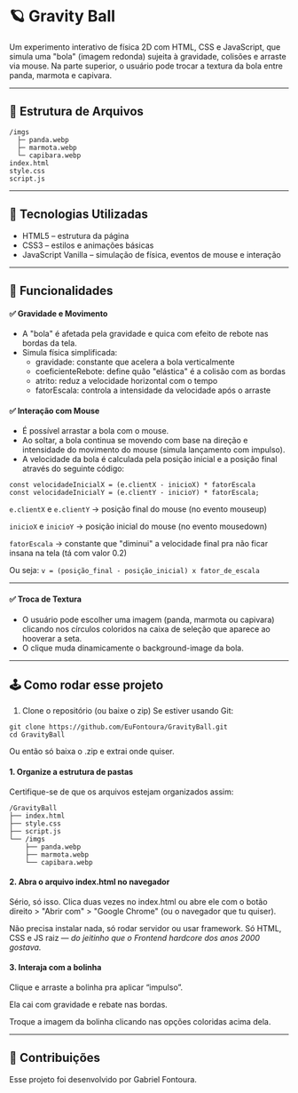 # 🪐 Gravity Ball

Um experimento interativo de física 2D com HTML, CSS e JavaScript, que simula uma "bola" (imagem redonda) sujeita à gravidade, colisões e arraste via mouse. Na parte superior, o usuário pode trocar a textura da bola entre panda, marmota e capivara.
___
## 📁 Estrutura de Arquivos
```
/imgs
  ├─ panda.webp
  ├─ marmota.webp
  └─ capibara.webp
index.html
style.css
script.js
```
___
## 🧩 Tecnologias Utilizadas
- HTML5 – estrutura da página
- CSS3 – estilos e animações básicas
- JavaScript Vanilla – simulação de física, eventos de mouse e interação
___
## 🚀 Funcionalidades

#### ✅ Gravidade e Movimento
- A "bola" é afetada pela gravidade e quica com efeito de rebote nas bordas da tela.
- Simula física simplificada:
  - gravidade: constante que acelera a bola verticalmente
  - coeficienteRebote: define quão "elástica" é a colisão com as bordas
  - atrito: reduz a velocidade horizontal com o tempo
  - fatorEscala: controla a intensidade da velocidade após o arraste

#### ✅ Interação com Mouse
- É possível arrastar a bola com o mouse.
- Ao soltar, a bola continua se movendo com base na direção e intensidade do movimento do mouse (simula lançamento com impulso).
- A velocidade da bola é calculada pela posição inicial e a posição final através do seguinte código:
```
const velocidadeInicialX = (e.clientX - inicioX) * fatorEscala
const velocidadeInicialY = (e.clientY - inicioY) * fatorEscala;
```
```e.clientX``` e ```e.clientY``` → posição final do mouse (no evento mouseup)

```inicioX``` e ```inicioY``` → posição inicial do mouse (no evento mousedown)

```fatorEscala``` → constante que "diminui" a velocidade final pra não ficar insana na tela (tá com valor 0.2)

Ou seja: ```v = (posição_final - posição_inicial) x fator_de_escala```

___
#### ✅ Troca de Textura
- O usuário pode escolher uma imagem (panda, marmota ou capivara) clicando nos círculos coloridos na caixa de seleção que aparece ao hooverar a seta.
- O clique muda dinamicamente o background-image da bola.
  
___
## 🕹️ Como rodar esse projeto
1. Clone o repositório (ou baixe o zip)
Se estiver usando Git:

```
git clone https://github.com/EuFontoura/GravityBall.git
cd GravityBall
```
Ou então só baixa o .zip e extrai onde quiser.

#### 1. Organize a estrutura de pastas
Certifique-se de que os arquivos estejam organizados assim:

```
/GravityBall
├── index.html
├── style.css
├── script.js
└── /imgs
    ├── panda.webp
    ├── marmota.webp
    └── capibara.webp
```
#### 2. Abra o arquivo index.html no navegador
Sério, só isso. Clica duas vezes no index.html ou abre ele com o botão direito > "Abrir com" > "Google Chrome" (ou o navegador que tu quiser).

Não precisa instalar nada, só rodar servidor ou usar framework. Só HTML, CSS e JS raiz — _do jeitinho que o Frontend hardcore dos anos 2000 gostava._

#### 3. Interaja com a bolinha
Clique e arraste a bolinha pra aplicar “impulso”.

Ela cai com gravidade e rebate nas bordas.

Troque a imagem da bolinha clicando nas opções coloridas acima dela.
___
## 💙 Contribuições
Esse projeto foi desenvolvido por Gabriel Fontoura.